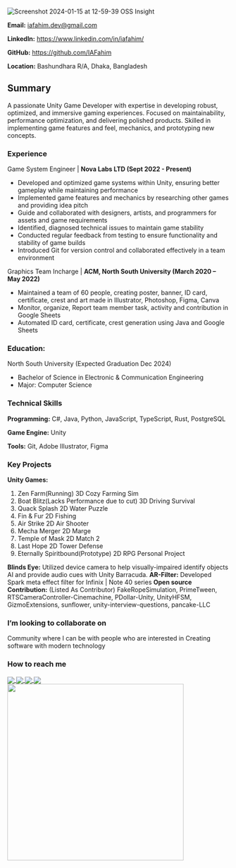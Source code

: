 <a href="https://github.com/IAFahim">
  <img src="https://github-widgetbox.vercel.app/api/profile?username=IAFahim&data=followers,repositories,commits&theme=dark" alt="GitHub WidgetBox" width="100%" height="0%">
</a>
<p align="center">
  <a href="https://github.com/IAFahim">
    <img src="https://skillicons.dev/icons?i=java,cs,ts,js,go,cpp,python,postgres,unity,rust,deno,svelte,react,html,css,supabase,ai,ae&theme=dark" width="100%" height="0%"/>
  </a>
</p>

![Screenshot 2024-01-15 at 12-59-39 OSS Insight](https://github.com/IAFahim/IAFahim/assets/63500913/33a06b7c-d425-41be-af5b-d7e60150827d)

**Email:** iafahim.dev@gmail.com 

**LinkedIn:** https://www.linkedin.com/in/iafahim/

**GitHub:** https://github.com/IAFahim

**Location:** Bashundhara R/A, Dhaka, Bangladesh

## Summary

A passionate Unity Game Developer with expertise in developing robust, optimized, and immersive gaming experiences. Focused on maintainability, performance optimization, and delivering polished products. Skilled in implementing game features and feel, mechanics, and prototyping new concepts.

### Experience

Game System Engineer | **Nova Labs LTD (Sept 2022 - Present)**
* Developed and optimized game systems within Unity, ensuring better gameplay while maintaining performance 
* Implemented game features and mechanics by researching other games and providing idea pitch
* Guide and collaborated with designers, artists, and programmers for assets and game requirements
* Identified, diagnosed technical issues to maintain game stability 
* Conducted regular feedback from testing to ensure functionality and stability of game builds
* Introduced Git for version control and collaborated effectively in a team environment

Graphics Team Incharge | **ACM, North South University (March 2020 – May 2022)**
* Maintained a team of 60 people, creating poster, banner, ID card, certificate, crest and art made in Illustrator, Photoshop, Figma, Canva
* Monitor, organize, Report team member task, activity and contribution in Google Sheets
* Automated ID card, certificate, crest generation using Java and Google Sheets

### Education:

North South University (Expected Graduation Dec 2024)
* Bachelor of Science in Electronic & Communication Engineering
* Major: Computer Science

### Technical Skills

**Programming:** C#, Java, Python, JavaScript, TypeScript, Rust, PostgreSQL

**Game Engine:** Unity

**Tools:** Git, Adobe Illustrator, Figma

### Key Projects
**Unity Games:**
1. Zen Farm(Running) 3D Cozy Farming Sim
2. Boat Blitz(Lacks Performance due to cut) 3D Driving Survival
3. Quack Splash 2D Water Puzzle 
4. Fin & Fur 2D Fishing
5. Air Strike 2D Air Shooter
6. Mecha Merger 2D Marge
7. Temple of Mask 2D Match 2
8. Last Hope 2D Tower Defense
9. Eternally Spiritbound(Prototype) 2D RPG Personal Project

**Blinds Eye:** Utilized device camera to help visually-impaired identify objects AI and provide audio cues with Unity Barracuda.
**AR-Filter:** Developed Spark meta effect filter for Infinix | Note 40 series
**Open source Contribution:** (Listed As Contributor) FakeRopeSimulation, PrimeTween, RTSCameraController-Cinemachine, PDollar-Unity, UnityHFSM, GizmoExtensions, sunflower, unity-interview-questions, pancake-LLC 

### I’m looking to collaborate on

Community where I can be with people who are interested in Creating software with modern technology

### How to reach me 

<a href="https://github.com/IAFahim">
  <img align="center" src="https://img.shields.io/badge/GitHub-100000?style=for-the-badge&logo=github&logoColor=white" />
</a>
<a href="www.linkedin.com/in/iafahim">
  <img align="center" src="https://img.shields.io/badge/LinkedIn-0077B5?style=for-the-badge&logo=linkedin&logoColor=white" />
</a>
<a href="mailto:iafahim.dev@gmail.com">
  <img align="center" src="https://img.shields.io/badge/Gmail-D14836?style=for-the-badge&logo=gmail&logoColor=white" />
</a>
<a href="https://t.me/IAFahim">
  <img align="center" src="https://img.shields.io/badge/Telegram-2CA5E0?style=for-the-badge&logo=telegram&logoColor=white" />
</a>


</br>
<a href="https://count.getloli.com">
  <img width=400 align="center" src="https://count.getloli.com/@IAFahim?name=IAFahim&theme=normal-1&padding=6&offset=0&align=center&scale=1&pixelated=1&darkmode=auto" />
</a>
